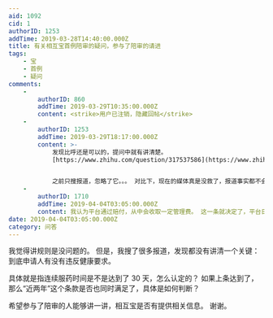 ```yaml
---
aid: 1092
cid: 1
authorID: 1253
addTime: 2019-03-28T14:40:00.000Z
title: 有关相互宝首例陪审的疑问，参与了陪审的请进
tags:
    - 宝
    - 首例
    - 疑问
comments:
    -
        authorID: 860
        addTime: 2019-03-29T10:35:00.000Z
        content: <strike>用户已注销，隐藏回帖</strike>
    -
        authorID: 1253
        addTime: 2019-03-29T18:17:00.000Z
        content: >-
            发现比呼还是可以的，提问中就有讲清楚。
            [https://www.zhihu.com/question/317537586](https://www.zhihu.com/question/317537586)


            之前只搜报道，忽略了它。。。 对比下，现在的媒体真是没救了，报道事实都不会，多点字数也能多稿费不是。
    -
        authorID: 1710
        addTime: 2019-04-04T03:05:00.000Z
        content: 我认为平台通过赔付，从中会收取一定管理费。 这一条就决定了，平台日后发展有可能压低标准通过增加赔付案件数量，赚取更多管理费。
date: 2019-04-04T03:05:00.000Z
category: 问答
---
```


我觉得讲规则是没问题的。 但是，我搜了很多报道，发现都没有讲清一个关键：到底申请人有没有违反健康要求。

具体就是指连续服药时间是不是达到了 30 天，怎么认定的？ 如果上条达到了，那么“近两年”这个条款是否也同时满足了，具体是如何判断？

希望参与了陪审的人能够讲一讲，相互宝是否有提供相关信息。 谢谢。
